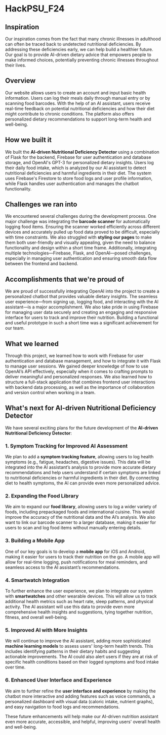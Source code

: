 # HackPSU_F24

## Inspiration 
Our inspiration comes from the fact that many chronic illnesses in adulthood can often be traced back to undetected nutritional deficiencies. By addressing these deficiencies early, we can help build a healthier future. Our goal is to provide AI-driven dietary advice that empowers people to make informed choices, potentially preventing chronic illnesses throughout their lives.

## Overview 
Our website allows users to create an account and input basic health information. Users can log their meals daily through manual entry or by scanning food barcodes. With the help of an AI assistant, users receive real-time feedback on potential nutritional deficiencies and how their diet might contribute to chronic conditions. The platform also offers personalized dietary recommendations to support long-term health and well-being.

## How we built it
We built the **AI-driven Nutritional Deficiency Detector** using a combination of Flask for the backend, Firebase for user authentication and database storage, and OpenAI's GPT-3 for personalized dietary insights. Users log their daily food intake, which is analyzed by our AI assistant to detect nutritional deficiencies and harmful ingredients in their diet. The system uses Firebase's Firestore to store food logs and user profile information, while Flask handles user authentication and manages the chatbot functionality. 

## Challenges we ran into
We encountered several challenges during the development process. One major challenge was integrating the **barcode scanner** for automatically logging food items. Ensuring the scanner worked efficiently across different devices and accurately pulled up food data proved to be difficult, especially with time constraints. We also struggled with **styling our pages** to make them both user-friendly and visually appealing, given the need to balance functionality and design within a short time frame. Additionally, integrating multiple technologies—Firebase, Flask, and OpenAI—posed challenges, especially in managing user authentication and ensuring smooth data flow between the frontend and backend.


## Accomplishments that we're proud of
We are proud of successfully integrating OpenAI into the project to create a personalized chatbot that provides valuable dietary insights. The seamless user experience—from signing up, logging food, and interacting with the AI assistant—is a major accomplishment. We also take pride in using Firebase for managing user data securely and creating an engaging and responsive interface for users to track and improve their nutrition. Building a functional and useful prototype in such a short time was a significant achievement for our team.

## What we learned
Through this project, we learned how to work with Firebase for user authentication and database management, and how to integrate it with Flask to manage user sessions. We gained deeper knowledge of how to use OpenAI’s API effectively, especially when it comes to crafting prompts to deliver meaningful and personalized responses. We also learned how to structure a full-stack application that combines frontend user interactions with backend data processing, as well as the importance of collaboration and version control when working in a team.

## What's next for AI-driven Nutritional Deficiency Detector
We have several exciting plans for the future development of the **AI-driven Nutritional Deficiency Detector**:

### 1. Symptom Tracking for Improved AI Assessment
We plan to add a **symptom tracking feature**, allowing users to log health symptoms (e.g., fatigue, headaches, digestive issues). This data will be integrated into the AI assistant’s analysis to provide more accurate dietary recommendations and help users understand if certain symptoms are linked to nutritional deficiencies or harmful ingredients in their diet. By connecting diet to health symptoms, the AI can provide even more personalized advice.

### 2. Expanding the Food Library
We aim to expand our **food library**, allowing users to log a wider variety of foods, including prepackaged foods and international cuisine. This would improve the accuracy of the nutritional data and the AI’s analysis. We also want to link our barcode scanner to a larger database, making it easier for users to scan and log food items without manually entering details.

### 3. Building a Mobile App
One of our key goals is to develop a **mobile app** for iOS and Android, making it easier for users to track their nutrition on the go. A mobile app will allow for real-time logging, push notifications for meal reminders, and seamless access to the AI assistant’s recommendations.

### 4. Smartwatch Integration
To further enhance the user experience, we plan to integrate our system with **smartwatches** and other wearable devices. This will allow us to track additional health metrics such as heart rate, sleep patterns, and physical activity. The AI assistant will use this data to provide even more comprehensive health insights and suggestions, tying together nutrition, fitness, and overall well-being.

### 5. Improved AI with More Insights
We will continue to improve the AI assistant, adding more sophisticated **machine learning models** to assess users' long-term health trends. This includes identifying patterns in their dietary habits and suggesting actionable improvements. The AI could also alert users if they are at risk of specific health conditions based on their logged symptoms and food intake over time.

### 6. Enhanced User Interface and Experience
We aim to further refine the **user interface and experience** by making the chatbot more interactive and adding features such as voice commands, a personalized dashboard with visual data (caloric intake, nutrient graphs), and easy navigation to food logs and recommendations.

These future enhancements will help make our AI-driven nutrition assistant even more accurate, accessible, and helpful, improving users' overall health and well-being.
